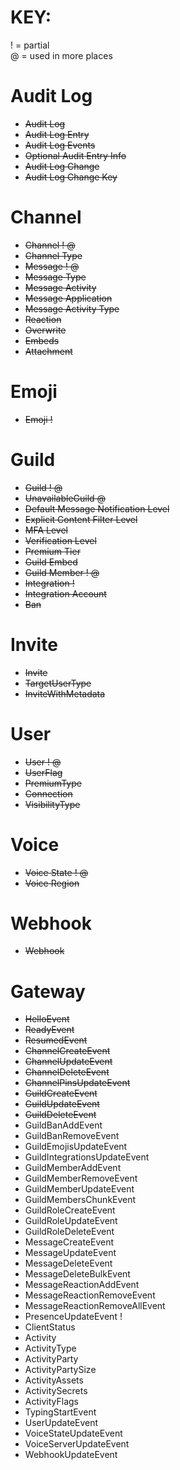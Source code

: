 # KEY:
! = partial <br />
@ = used in more places

# Audit Log
* ~~Audit Log~~
* ~~Audit Log Entry~~
* ~~Audit Log Events~~
* ~~Optional Audit Entry Info~~
* ~~Audit Log Change~~
* ~~Audit Log Change Key~~

# Channel
* ~~Channel ! @~~
* ~~Channel Type~~
* ~~Message ! @~~
* ~~Message Type~~
* ~~Message Activity~~
* ~~Message Application~~
* ~~Message Activity Type~~
* ~~Reaction~~
* ~~Overwrite~~
* ~~Embeds~~
* ~~Attachment~~

# Emoji
* ~~Emoji !~~

# Guild
* ~~Guild ! @~~
* ~~UnavailableGuild @~~
* ~~Default Message Notification Level~~
* ~~Explicit Content Filter Level~~
* ~~MFA Level~~
* ~~Verification Level~~
* ~~Premium Tier~~
* ~~Guild Embed~~
* ~~Guild Member ! @~~
* ~~Integration !~~
* ~~Integration Account~~
* ~~Ban~~

# Invite
* ~~Invite~~
* ~~TargetUserType~~
* ~~InviteWithMetadata~~

# User
* ~~User ! @~~
* ~~UserFlag~~
* ~~PremiumType~~
* ~~Connection~~
* ~~VisibilityType~~

# Voice
* ~~Voice State ! @~~
* ~~Voice Region~~

# Webhook
* ~~Webhook~~

# Gateway
* ~~HelloEvent~~
* ~~ReadyEvent~~
* ~~ResumedEvent~~
* ~~ChannelCreateEvent~~
* ~~ChannelUpdateEvent~~
* ~~ChannelDeleteEvent~~
* ~~ChannelPinsUpdateEvent~~
* ~~GuildCreateEvent~~
* ~~GuildUpdateEvent~~
* ~~GuildDeleteEvent~~
* GuildBanAddEvent
* GuildBanRemoveEvent
* GuildEmojisUpdateEvent
* GuildIntegrationsUpdateEvent
* GuildMemberAddEvent
* GuildMemberRemoveEvent
* GuildMemberUpdateEvent
* GuildMembersChunkEvent
* GuildRoleCreateEvent
* GuildRoleUpdateEvent
* GuildRoleDeleteEvent
* MessageCreateEvent
* MessageUpdateEvent
* MessageDeleteEvent
* MessageDeleteBulkEvent
* MessageReactionAddEvent
* MessageReactionRemoveEvent
* MessageReactionRemoveAllEvent
* PresenceUpdateEvent !
* ClientStatus
* Activity
* ActivityType
* ActivityParty
* ActivityPartySize
* ActivityAssets
* ActivitySecrets
* ActivityFlags
* TypingStartEvent
* UserUpdateEvent
* VoiceStateUpdateEvent
* VoiceServerUpdateEvent
* WebhookUpdateEvent